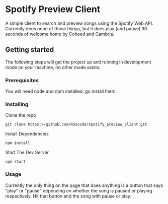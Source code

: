 # Spotify Preview Client
A simple client to search and preview songs using the Spotify Web API. Currently does none of those things, but it does play (and pause) 30 seconds of welcome home by Coheed and Cambria.

## Getting started
The following steps will get the project up and running in development mode on your machine, no other mode exists.

### Prerequisites

You will need node and npm installed, go install them.

### Installing

Clone the repo

    git clone https://github.com/Roscode/spotify_preview_client.git
Install Dependencies

    npm install
Start The Dev Server

    npm start

### Usage

Currently the only thing on the page that does anything is a button that says "play" or "pause" depending on whether the song is paused or playing respectively. Hit that button and the song with pause or play.
